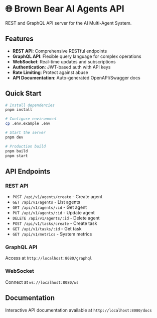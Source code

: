 # 🌐 Brown Bear AI Agents API

REST and GraphQL API server for the AI Multi-Agent System.

## Features

- **REST API**: Comprehensive RESTful endpoints
- **GraphQL API**: Flexible query language for complex operations
- **WebSocket**: Real-time updates and subscriptions
- **Authentication**: JWT-based auth with API keys
- **Rate Limiting**: Protect against abuse
- **API Documentation**: Auto-generated OpenAPI/Swagger docs

## Quick Start

```bash
# Install dependencies
pnpm install

# Configure environment
cp .env.example .env

# Start the server
pnpm dev

# Production build
pnpm build
pnpm start
```

## API Endpoints

### REST API

- `POST /api/v1/agents/create` - Create agent
- `GET /api/v1/agents` - List agents
- `GET /api/v1/agents/:id` - Get agent
- `PUT /api/v1/agents/:id` - Update agent
- `DELETE /api/v1/agents/:id` - Delete agent
- `POST /api/v1/tasks/create` - Create task
- `GET /api/v1/tasks/:id` - Get task
- `GET /api/v1/metrics` - System metrics

### GraphQL API

Access at `http://localhost:8080/graphql`

### WebSocket

Connect at `ws://localhost:8080/ws`

## Documentation

Interactive API documentation available at `http://localhost:8080/docs`
